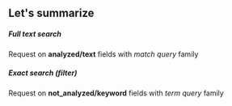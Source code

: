 ## Let's summarize

##### Full text search

Request on **analyzed/text** fields with *match query* family

##### Exact search (filter)

Request on **not_analyzed/keyword** fields with *term query* family
